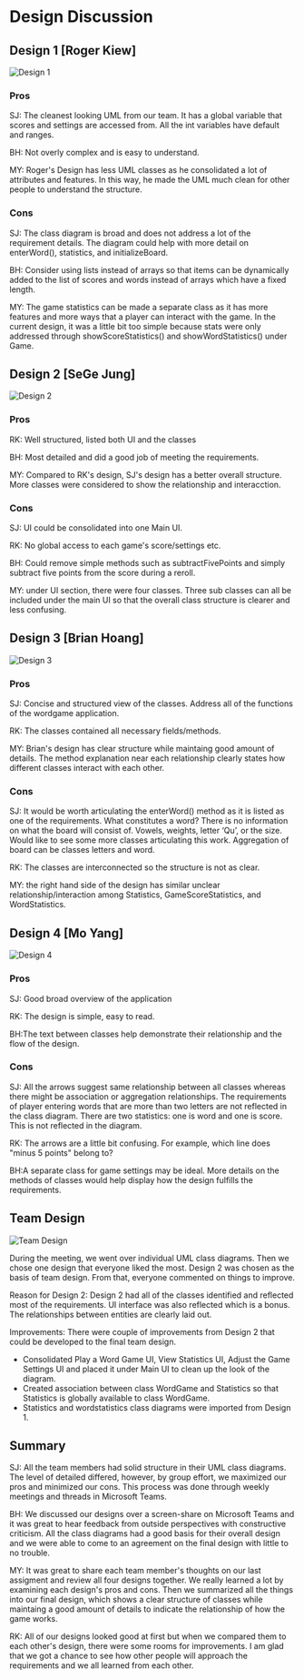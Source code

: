 # Design Discussion

## Design 1 [Roger Kiew]
![Design 1](../images/Design1.png)
### Pros
SJ: The cleanest looking UML from our team. It has a global variable that scores and settings are accessed from. All the int variables have default and ranges.

BH: Not overly complex and is easy to understand.

MY: Roger's Design has less UML classes as he consolidated a lot of attributes and features. In this way, he made the UML much clean for other people to understand the structure.

### Cons
SJ: The class diagram is broad and does not address a lot of the requirement details. The diagram could help with more detail on enterWord(), statistics, and initializeBoard. 

BH: Consider using lists instead of arrays so that items can be dynamically added to the list of scores and words instead of arrays which have a fixed length. 

MY: The game statistics can be made a separate class as it has more features and more ways that a player can interact with the game. In the current design, it was a little bit too simple because stats were only addressed through showScoreStatistics() and showWordStatistics() under Game.

## Design 2 [SeGe Jung]
![Design 2](../images/Design2.png)
### Pros
RK: Well structured, listed both UI and the classes

BH: Most detailed and did a good job of meeting the requirements. 

MY: Compared to RK's design, SJ's design has a better overall structure. More classes were considered to show the relationship and interacction.

### Cons
SJ: UI could be consolidated into one Main UI. 

RK: No global access to each game's score/settings etc.

BH: Could remove simple methods such as subtractFivePoints and simply subtract five points from the score during a reroll. 

MY: under UI section, there were four classes. Three sub classes can all be included under the main UI so that the overall class structure is clearer and less confusing.

## Design 3 [Brian Hoang]
![Design 3](../images/Design3.png) 
### Pros
SJ: Concise and structured view of the classes. Address all of the functions of the wordgame application.

RK: The classes contained all necessary fields/methods.

MY: Brian's design has clear structure while maintaing good amount of details. The method explanation near each relationship clearly states how different classes interact with each other.
  
### Cons
SJ: It would be worth articulating the enterWord() method as it is listed as one of the requirements. What constitutes a word? There is no information on what the board will consist of. Vowels, weights, letter ‘Qu’, or the size. Would like to see some more classes articulating this work. Aggregation of board can be classes letters and word.

RK: The classes are interconnected so the structure is not as clear.

MY: the right hand side of the design has similar unclear relationship/interaction among Statistics, GameScoreStatistics, and WordStatistics.

## Design 4 [Mo Yang]
![Design 4](../images/Design4.png) 
### Pros
SJ: Good broad overview of the application 

RK: The design is simple, easy to read.

BH:The text between classes help demonstrate their relationship and the flow of the design.

### Cons
SJ: All the arrows suggest same relationship between all classes whereas there might be association or aggregation relationships. 
The requirements of player entering words that are more than two letters are not reflected in the class diagram. 
There are two statistics: one is word and one is score. This is not reflected in the diagram.

RK: The arrows are a little bit confusing. For example, which line does "minus 5 points" belong to?

BH:A separate class for game settings may be ideal. More details on the methods of classes would help display how the design fulfills the requirements. 

## Team Design 
![Team Design](../images/DesignTeam112.png) 

During the meeting, we went over individual UML class diagrams. Then we chose one design that everyone liked the most. Design 2 was chosen as the basis of team design. From that, everyone commented on things to improve. 

Reason for Design 2: Design 2 had all of the classes identified and reflected most of the requirements. UI interface was also reflected which is a bonus. The relationships between entities are clearly laid out. 

Improvements: There were couple of improvements from Design 2 that could be developed to the final team design. 
- Consolidated Play a Word Game UI, View Statistics UI, Adjust the Game Settings UI and placed it under Main UI to clean up the look of the diagram.
- Created association between class WordGame and Statistics so that Statistics is globally available to class WordGame. 
- Statistics and wordstatistics class diagrams were imported from Design 1.

## Summary
SJ: All the team members had solid structure in their UML class diagrams. The level of detailed differed, however, by group effort, we maximized our pros and minimized our cons. 
This process was done through weekly meetings and threads in Microsoft Teams. 

BH: We discussed our designs over a screen-share on Microsoft Teams and it was great to hear feedback from outside perspectives with constructive criticism. All the class diagrams had a good basis for their overall design and we were able to come to an agreement on the final design with little to no trouble. 

MY: It was great to share each team member's thoughts on our last assigment and review all four designs together. We really learned a lot by examining each design's pros and cons. Then we summarized all the things into our final design, which shows a clear structure of classes while maintaing a good amount of details to indicate the relationship of how the game works.

RK: All of our designs looked good at first but when we compared them to each other's design, there were some rooms for improvements. I am glad that we got a chance to see how other people will approach the requirements and we all learned from each other.
